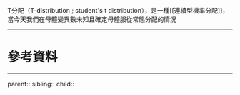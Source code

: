 T分配（T-distribution ; student's t distribution），是一種[[連續型機率分配]]，當今天我們在母體變異數未知且確定母體服從常態分配的情況

- - -
# 參考資料

- - -
parent::
sibling::
child::